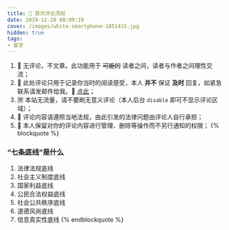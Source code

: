 ```yaml
---
title: 📢 首次评论须知
date: 2019-12-20 08:09:19
cover: /images/white-smartphone-1851415.jpg
hidden: true
tags:
- 留言
---
```

1.  📢 无评论，不文章。此功能用于 ~~可能的~~ 读者之间，读者与作者之间理性交流；
2.  📮 此处评论只用于记录你当时的阅读感受，本人 **并不** 保证 **及时** 回复，如紧急联系请发邮件给我。📧 [点此](mailto:imsantu.ma@gmail.com)；
3.  🈲 本站无流量，请不要刷无意义评论（本人后台  `disable` 即可不显示评论区域）；
4.  🤔 评论内容请遵照当地法规，由此引发的法律问题由评论人自行承担；
5.  🤠 本人保留对你的评论内容进行管理、删除等操作而不另行通知的权限；
{% blockquote %}
### “七条底线”是什么
1. 法律法规底线
2. 社会主义制度底线
3. 国家利益底线
4. 公民合法权益底线
5. 社会公共秩序底线
6. 道德风尚底线
7. 信息真实性底线
{% endblockquote %}